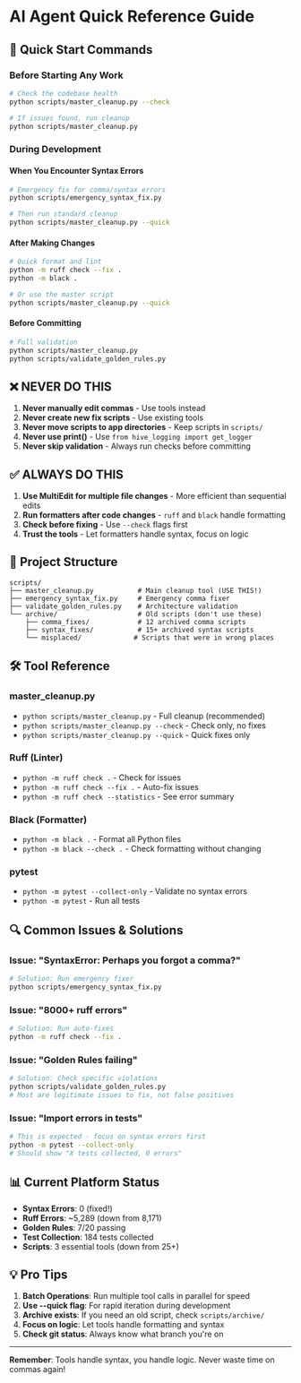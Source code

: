# AI Agent Quick Reference Guide

## 🚀 Quick Start Commands

### Before Starting Any Work
```bash
# Check the codebase health
python scripts/master_cleanup.py --check

# If issues found, run cleanup
python scripts/master_cleanup.py
```

### During Development

#### When You Encounter Syntax Errors
```bash
# Emergency fix for comma/syntax errors
python scripts/emergency_syntax_fix.py

# Then run standard cleanup
python scripts/master_cleanup.py --quick
```

#### After Making Changes
```bash
# Quick format and lint
python -m ruff check --fix .
python -m black .

# Or use the master script
python scripts/master_cleanup.py --quick
```

#### Before Committing
```bash
# Full validation
python scripts/master_cleanup.py
python scripts/validate_golden_rules.py
```

## ❌ NEVER DO THIS

1. **Never manually edit commas** - Use tools instead
2. **Never create new fix scripts** - Use existing tools
3. **Never move scripts to app directories** - Keep scripts in `scripts/`
4. **Never use print()** - Use `from hive_logging import get_logger`
5. **Never skip validation** - Always run checks before committing

## ✅ ALWAYS DO THIS

1. **Use MultiEdit for multiple file changes** - More efficient than sequential edits
2. **Run formatters after code changes** - `ruff` and `black` handle formatting
3. **Check before fixing** - Use `--check` flags first
4. **Trust the tools** - Let formatters handle syntax, focus on logic

## 📁 Project Structure

```
scripts/
├── master_cleanup.py           # Main cleanup tool (USE THIS!)
├── emergency_syntax_fix.py     # Emergency comma fixer
├── validate_golden_rules.py    # Architecture validation
└── archive/                    # Old scripts (don't use these)
    ├── comma_fixes/            # 12 archived comma scripts
    ├── syntax_fixes/           # 15+ archived syntax scripts
    └── misplaced/             # Scripts that were in wrong places
```

## 🛠️ Tool Reference

### master_cleanup.py
- `python scripts/master_cleanup.py` - Full cleanup (recommended)
- `python scripts/master_cleanup.py --check` - Check only, no fixes
- `python scripts/master_cleanup.py --quick` - Quick fixes only

### Ruff (Linter)
- `python -m ruff check .` - Check for issues
- `python -m ruff check --fix .` - Auto-fix issues
- `python -m ruff check --statistics` - See error summary

### Black (Formatter)
- `python -m black .` - Format all Python files
- `python -m black --check .` - Check formatting without changing

### pytest
- `python -m pytest --collect-only` - Validate no syntax errors
- `python -m pytest` - Run all tests

## 🔍 Common Issues & Solutions

### Issue: "SyntaxError: Perhaps you forgot a comma?"
```bash
# Solution: Run emergency fixer
python scripts/emergency_syntax_fix.py
```

### Issue: "8000+ ruff errors"
```bash
# Solution: Run auto-fixes
python -m ruff check --fix .
```

### Issue: "Golden Rules failing"
```bash
# Solution: Check specific violations
python scripts/validate_golden_rules.py
# Most are legitimate issues to fix, not false positives
```

### Issue: "Import errors in tests"
```bash
# This is expected - focus on syntax errors first
python -m pytest --collect-only
# Should show "X tests collected, 0 errors"
```

## 📊 Current Platform Status

- **Syntax Errors**: 0 (fixed!)
- **Ruff Errors**: ~5,289 (down from 8,171)
- **Golden Rules**: 7/20 passing
- **Test Collection**: 184 tests collected
- **Scripts**: 3 essential tools (down from 25+)

## 💡 Pro Tips

1. **Batch Operations**: Run multiple tool calls in parallel for speed
2. **Use --quick flag**: For rapid iteration during development
3. **Archive exists**: If you need an old script, check `scripts/archive/`
4. **Focus on logic**: Let tools handle formatting and syntax
5. **Check git status**: Always know what branch you're on

---

**Remember**: Tools handle syntax, you handle logic. Never waste time on commas again!
